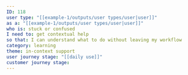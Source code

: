 ```yaml
---
ID: 118
user type: "[[example-1/outputs/user types/user|user]]"
as a: "[[example-1/outputs/user types/user|user]]"
who is: stuck or confused
I need to: get contextual help
so that: I can understand what to do without leaving my workflow
category: learning
theme: in-context support
user journey stage: "[[daily use]]"
customer journey stage:
---
```

